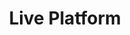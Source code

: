 ---
title: Live Platform
class: platform
image_path: /images/products/platform.jpg
target_path: http://local.tennessean.com
devices_path: /platform?website=local.tennessean.com&fullscreen=false&desktop-only=false
---